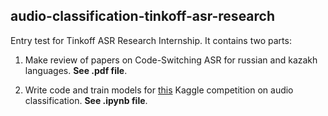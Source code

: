## audio-classification-tinkoff-asr-research

Entry test for Tinkoff ASR Research Internship. It contains two parts:

1. Make review of papers on Code-Switching ASR for russian and kazakh languages. **See .pdf file**.

2. Write code and train models for [this](https://www.kaggle.com/competitions/silero-audio-classifier/overview) Kaggle competition on audio classification. **See .ipynb file**.
